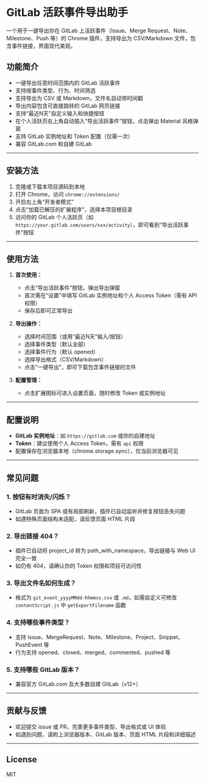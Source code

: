 # GitLab 活跃事件导出助手

一个用于一键导出你在 GitLab 上活跃事件（Issue、Merge Request、Note、Milestone、Push 等）的 Chrome 插件，支持导出为 CSV/Markdown 文件，包含事件链接，界面现代美观。

## 功能简介

- 一键导出任意时间范围内的 GitLab 活跃事件
- 支持按事件类型、行为、时间筛选
- 支持导出为 CSV 或 Markdown，文件名自动带时间戳
- 导出内容包含可直接跳转的 GitLab 网页链接
- 支持“最近N天”自定义输入和快捷按钮
- 在个人活跃页右上角自动插入“导出活跃事件”按钮，点击弹出 Material 风格弹窗
- 支持 GitLab 实例地址和 Token 配置（仅需一次）
- 兼容 GitLab.com 和自建 GitLab

---

## 安装方法

1. 克隆或下载本项目源码到本地
2. 打开 Chrome，访问 `chrome://extensions/`
3. 开启右上角“开发者模式”
4. 点击“加载已解压的扩展程序”，选择本项目根目录
5. 访问你的 GitLab 个人活跃页（如 `https://your.gitlab.com/users/xxx/activity`），即可看到“导出活跃事件”按钮

---

## 使用方法

1. **首次使用：**
   - 点击“导出活跃事件”按钮，弹出导出弹窗
   - 首次需在“设置”中填写 GitLab 实例地址和个人 Access Token（需有 API 权限）
   - 保存后即可正常导出

2. **导出操作：**
   - 选择时间范围（或用“最近N天”输入/按钮）
   - 选择事件类型（默认全部）
   - 选择事件行为（默认 opened）
   - 选择导出格式（CSV/Markdown）
   - 点击“一键导出”，即可下载包含事件链接的文件

3. **配置管理：**
   - 点击扩展图标可进入设置页面，随时修改 Token 或实例地址

---

## 配置说明

- **GitLab 实例地址**：如 `https://gitlab.com` 或你的自建地址
- **Token**：建议使用个人 Access Token，需有 `api` 权限
- 配置保存在浏览器本地（chrome.storage.sync），仅当前浏览器可见

---

## 常见问题

### 1. 按钮有时消失/闪烁？
- GitLab 页面为 SPA 或有局部刷新，插件已自动监听并修复按钮丢失问题
- 如遇特殊页面结构未适配，请反馈页面 HTML 片段

### 2. 导出链接 404？
- 插件已自动将 project_id 转为 path_with_namespace，导出链接与 Web UI 完全一致
- 如仍有 404，请确认你的 Token 权限和项目可访问性

### 3. 导出文件名如何生成？
- 格式为 `git_event_yyyyMMdd-hhmmss.csv` 或 `.md`，如需自定义可修改 `contentScript.js` 中 `getExportFilename` 函数

### 4. 支持哪些事件类型？
- 支持 Issue、MergeRequest、Note、Milestone、Project、Snippet、PushEvent 等
- 行为支持 opened、closed、merged、commented、pushed 等

### 5. 支持哪些 GitLab 版本？
- 兼容官方 GitLab.com 及大多数自建 GitLab（v12+）

---

## 贡献与反馈

- 欢迎提交 issue 或 PR，完善更多事件类型、导出格式或 UI 体验
- 如遇到问题，请附上浏览器版本、GitLab 版本、页面 HTML 片段和详细描述

---

## License

MIT 